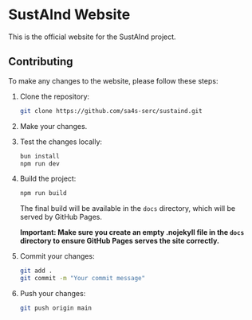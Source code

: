 # SustAInd Website

This is the official website for the SustAInd project.

## Contributing

To make any changes to the website, please follow these steps:
1. Clone the repository:
   ```bash
   git clone https://github.com/sa4s-serc/sustaind.git
   ```
2. Make your changes.
3. Test the changes locally:
   ```bash
   bun install
   npm run dev
   ```
4. Build the project:
   ```bash
   npm run build
   ```
   The final build will be available in the `docs` directory, which will be served by GitHub Pages.
   
   **Important: Make sure you create an empty .nojekyll file in the `docs` directory to ensure GitHub Pages serves the site correctly.**
5. Commit your changes:
   ```bash
   git add .
   git commit -m "Your commit message"
   ```
6. Push your changes:
   ```bash
   git push origin main
   ```